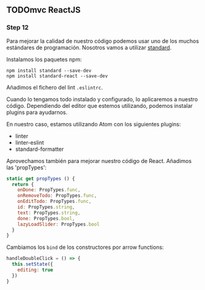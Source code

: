 ## TODOmvc ReactJS
### Step 12

Para mejorar la calidad de nuestro código podemos usar uno de los muchos estándares de programación.
Nosotros vamos a utilizar [standard](https://github.com/feross/standard).

Instalamos los paquetes npm:
```
npm install standard --save-dev
npm install standard-react --save-dev
```

Añadimos el fichero del lint `.eslintrc`.

Cuando lo tengamos todo instalado y configurado, lo aplicaremos a nuestro código. Dependiendo del editor que estemos utilizando, podemos instalar plugins para ayudarnos.

En nuestro caso, estamos utilizando Atom con los siguientes plugins:
- linter
- linter-eslint
- standard-formatter

Aprovechamos también para mejorar nuestro código de React. Añadimos las 'propTypes':
```javascript
static get propTypes () {
  return {
    onDone: PropTypes.func,
    onRemoveTodo: PropTypes.func,
    onEditTodo: PropTypes.func,
    id: PropTypes.string,
    text: PropTypes.string,
    done: PropTypes.bool,
    lazyLoadSlider: PropTypes.bool
  }
}
```

Cambiamos los `bind` de los constructores por arrow functions:
```javascript
handleDoubleClick = () => {
  this.setState({
    editing: true
  })
}
```
